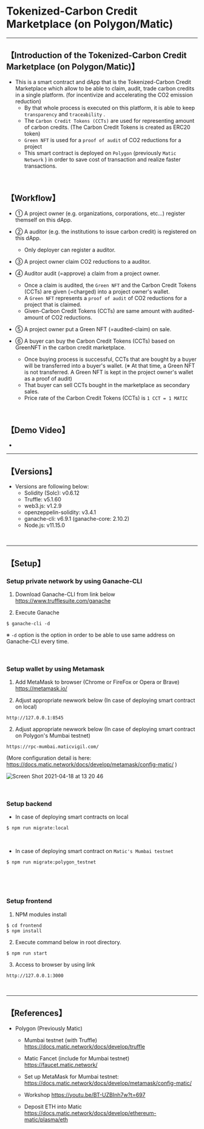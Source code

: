 # Tokenized-Carbon Credit Marketplace (on Polygon/Matic)

***

## 【Introduction of the Tokenized-Carbon Credit Marketplace (on Polygon/Matic)】
- This is a smart contract and dApp that is the Tokenized-Carbon Credit Marketplace which allow to be able to claim, audit, trade carbon credits in a single platform. (for incentivize and accelerating the CO2 emission reduction)
  - By that whole process is executed on this platform, it is able to keep `transparency` and `traceability` .
  - The `Carbon Credit Tokens (CCTs)` are used for representing amount of carbon credits. (The Carbon Credit Tokens is created as ERC20 token)
  - `Green NFT` is used for a `proof of audit` of CO2 reductions for a project
  - This smart contract is deployed on `Polygon` (previously `Matic Network` ) in order to save cost of transaction and realize faster transactions. 

&nbsp;

## 【Workflow】
- ① A project owner (e.g. organizations, corporations, etc...) register themself on this dApp.
- ② A auditor (e.g. the institutions to issue carbon credit) is registered on this dApp.
  - Only deployer can register a auditor.

- ③ A project owner claim CO2 reductions to a auditor.
- ④ Auditor audit (=approve) a claim from a project owner.
  - Once a claim is audited, the `Green NFT` and the Carbon Credit Tokens (CCTs) are given (=charged) into a project owner's wallet.
  - A `Green NFT` represents a `proof of audit` of CO2 reductions for a project that is claimed.
  - Given-Carbon Credit Tokens (CCTs) are same amount with audited-amount of CO2 reductions.

- ⑤ A project owner put a Green NFT (=audited-claim) on sale.
- ⑥ A buyer can buy the Carbon Credit Tokens (CCTs) based on GreenNFT in the carbon credit marketplace.
  - Once buying process is successful, CCTs that are bought by a buyer will be transferred into a buyer's wallet.
    (※ At that time, a Green NFT is not transferred. A Green NFT is kept in the project owner's wallet as a proof of audit)
  - That buyer can sell CCTs bought in the marketplace as secondary sales.
  - Price rate of the Carbon Credit Tokens (CCTs) is `1 CCT = 1 MATIC`

<br>


## 【Demo Video】
- 


***

## 【Versions】
- Versions are following below:
  - Solidity (Solc): v0.6.12
  - Truffle: v5.1.60
  - web3.js: v1.2.9
  - openzeppelin-solidity: v3.4.1
  - ganache-cli: v6.9.1 (ganache-core: 2.10.2)
  - Node.js: v11.15.0

&nbsp;

***

## 【Setup】

### Setup private network by using Ganache-CLI
1. Download Ganache-CLI from link below  
https://www.trufflesuite.com/ganache  


2. Execute Ganache   
```
$ ganache-cli -d
```
※ `-d` option is the option in order to be able to use same address on Ganache-CLI every time.

&nbsp;


### Setup wallet by using Metamask
1. Add MetaMask to browser (Chrome or FireFox or Opera or Brave)    
https://metamask.io/  


2. Adjust appropriate newwork below (In case of deploying smart contract on local)
```
http://127.0.0.1:8545
```

2. Adjust appropriate newwork below (In case of deploying smart contract on Polygon's Mumbai testnet)
```
https://rpc-mumbai.maticvigil.com/
```
(More configuration detail is here: https://docs.matic.network/docs/develop/metamask/config-matic/ )  

![Screen Shot 2021-04-18 at 13 20 46](https://user-images.githubusercontent.com/19357502/115134313-124d1e00-a04a-11eb-99bb-901d86477111.png)



&nbsp;


### Setup backend

- In case of deploying smart contracts on local
```
$ npm run migrate:local
```

&nbsp;

- In case of deploying smart contract on `Matic's Mumbai testnet`
```
$ npm run migrate:polygon_testnet
```

&nbsp;

<br>


### Setup frontend
1. NPM modules install
```
$ cd frontend
$ npm install
```

2. Execute command below in root directory.
```
$ npm run start
```

3. Access to browser by using link 
```
http://127.0.0.1:3000
```

&nbsp;

***

## 【References】
- Polygon (Previously Matic)
  - Mumbai testnet (with Truffle)
    https://docs.matic.network/docs/develop/truffle

  - Matic Fancet (include for Mumbai testnet)
    https://faucet.matic.network/

  - Set up MetaMask for Mumbai testnet:  
    https://docs.matic.network/docs/develop/metamask/config-matic/

  - Workshop
    https://youtu.be/BT-UZBInh7w?t=697  

  - Deposit ETH into Matic
    https://docs.matic.network/docs/develop/ethereum-matic/plasma/eth
